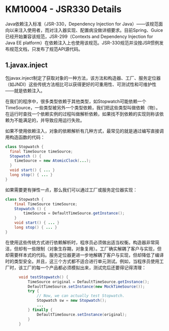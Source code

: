 # KM10004 - JSR330 Details

Java依赖注入标准（JSR-330，Dependency Injection for Java）——该规范面向以来注入使用者，而对注入器实现、配置病没做详细要求。目前Spring、Guice已经开始兼容该规范，JSR-299（Contexts and Dependency Injection for Java EE platform）在依赖注入上也使用该规范。JSR-330规范并没按JSR惯例发布规范文档，只发布了规范API源代码。

## 1.javax.inject

包javax.inject制定了获取对象的一种方法，该方法和构造器、工厂、服务定位器（如JNDI）这些传统方法相比可以获得更好的可重用性、可测试性和可维护性——就是依赖注入。

在我们的程序中，很多类型依赖于其他类型，如Stopwatch可能依赖一个TimeSource，一些类型被另外一个类型依赖，我们把这些类型叫做依赖（物）。在运行时查找一个依赖实例的过程叫做解析依赖，如果找不到依赖的实现则称该依赖为不能满足的，并导致应用运行失败。

如果不使用依赖注入，对象的依赖解析有几种方式，最常见的就是通过编写直接调用构造函数的代码：

```java
class Stopwatch {
  final TimeSource timeSource;
  Stopwatch () {
    timeSource = new AtomicClock(...);
  }
  void start() { ... }
  long stop() { ... }
}
```

如果需要更有弹性一点，那么我们可以通过工厂或服务定位器实现：

```java
class Stopwatch { 
    final TimeSource timeSource; 
    Stopwatch () { 
        timeSource = DefaultTimeSource.getInstance(); 
    } 
    void start() { ... } 
    long stop() { ... } 
}
```

在使用这些传统方式进行依赖解析时，程序员必须做出适当权衡。构造器非常简洁，但却有一些限制（对象生存期，对象复用）。工厂确实解耦了客户与实现，但却需要样本式的代码。服务定位器更进一步地解耦了客户与实现，但却降低了编译时的类型安全。并且，这三个方式都不适合进行单元测试。例如，当程序员使用工厂时，该工厂的每一个产品都必须模拟出来，测试完后还要得记得清理：

```java
      void testStopwatch() { 
          TimeSource original = DefaultTimeSource.getInstance(); 
          DefaultTimeSource.setInstance(new MockTimeSource()); 
          try { 
              // Now, we can actually test Stopwatch. 
              Stopwatch sw = new Stopwatch(); 
              ... 
          } finally { 
              DefaultTimeSource.setInstance(original); 
          } 
      }
```



